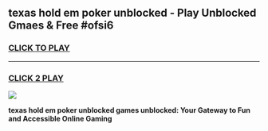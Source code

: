 
## texas hold em poker unblocked - Play Unblocked Gmaes & Free #ofsi6
<h3>
<a href="https://news.freeplayer.one?title=texas_hold_em_poker_unblocked&ref=24F">CLICK TO PLAY</a></h3>
<hr>

<h3>
<a href="https://news.freeplayer.one?title=texas_hold_em_poker_unblocked&ref=24F">CLICK 2 PLAY</a>
  
</h3>

<a href="https://news.freeplayer.one?title=texas_hold_em_poker_unblocked&ref=24F/"><img src="https://clearcache.store/games.png"></a>


**texas hold em poker unblocked games unblocked: Your Gateway to Fun and Accessible Online Gaming**
